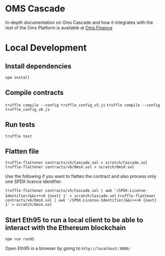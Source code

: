 # OMS Cascade

In-depth documentation on Oms Cascade and how it integrates with the rest of the Oms Platform is available at [Oms.Finance](https://oms.finance/)

# Local Development

## Install dependencies 

`npm install`

## Compile contracts

`truffle compile --config truffle_config_v5.js`
`truffle compile --config truffle_config_v6.js`

## Run tests

`truffle test`

## Flatten file

`truffle-flattener contracts/v5/Cascade.sol > scratch/Cascade.sol`
`truffle-flattener contracts/v6/OmsX.sol > scratch/OmsX.sol`

Use the following if you want to flatten the contract and also process only one SPDX licence identifier.

`truffle-flattener contracts/v5/Cascade.sol | awk '/SPDX-License-Identifier/&&c++>0 {next} 1' > scratch/Cascade.sol`
`truffle-flattener contracts/v6/OmsX.sol | awk '/SPDX-License-Identifier/&&c++>0 {next} 1' > scratch/OmsX.sol`

## Start Eth95 to run a local client to be able to interact with the Ethereum blockchain

`npm run run95`

Open Eth95 in a browser by going to `http://localhost:3000/`